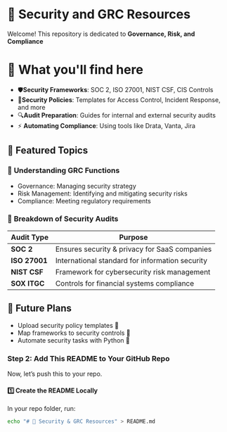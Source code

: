 # 🔐 Security and GRC Resources 

Welcome! This repository is dedicated to **Governance, Risk, and Compliance** 

# 📌 What you'll find here

- 🛡️**Security Frameworks**: SOC 2, ISO 27001, NIST CSF, CIS Controls
- 📜**Security Policies**: Templates for Access Control, Incident Response, and more
- 🔍**Audit Preparation**: Guides for internal and external security audits
- ⚡ **Automating Compliance**: Using tools like Drata, Vanta, Jira

## 📖 Featured Topics

### 🔹 **Understanding GRC Functions**
- Governance: Managing security strategy  
- Risk Management: Identifying and mitigating security risks  
- Compliance: Meeting regulatory requirements

### 🔹 **Breakdown of Security Audits**
| Audit Type      | Purpose |
|----------------|---------|
| **SOC 2**     | Ensures security & privacy for SaaS companies |
| **ISO 27001** | International standard for information security |
| **NIST CSF**  | Framework for cybersecurity risk management |
| **SOX ITGC**  | Controls for financial systems compliance |

## 🚀 Future Plans
- Upload security policy templates 📄  
- Map frameworks to security controls 🔗  
- Automate security tasks with Python 🤖

### **Step 2: Add This README to Your GitHub Repo**
Now, let’s push this to your repo.

#### **1️⃣ Create the README Locally**
In your repo folder, run:  
```sh
echo "# 🔐 Security & GRC Resources" > README.md
